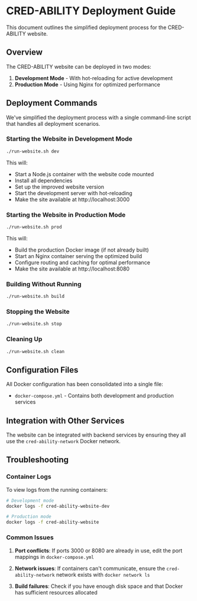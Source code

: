 # CRED-ABILITY Deployment Guide

This document outlines the simplified deployment process for the CRED-ABILITY website.

## Overview

The CRED-ABILITY website can be deployed in two modes:

1. **Development Mode** - With hot-reloading for active development
2. **Production Mode** - Using Nginx for optimized performance

## Deployment Commands

We've simplified the deployment process with a single command-line script that handles all deployment scenarios.

### Starting the Website in Development Mode

```bash
./run-website.sh dev
```

This will:
- Start a Node.js container with the website code mounted
- Install all dependencies
- Set up the improved website version
- Start the development server with hot-reloading
- Make the site available at http://localhost:3000

### Starting the Website in Production Mode

```bash
./run-website.sh prod
```

This will:
- Build the production Docker image (if not already built)
- Start an Nginx container serving the optimized build
- Configure routing and caching for optimal performance
- Make the site available at http://localhost:8080

### Building Without Running

```bash
./run-website.sh build
```

### Stopping the Website

```bash
./run-website.sh stop
```

### Cleaning Up

```bash
./run-website.sh clean
```

## Configuration Files

All Docker configuration has been consolidated into a single file:

- `docker-compose.yml` - Contains both development and production services

## Integration with Other Services

The website can be integrated with backend services by ensuring they all use the `cred-ability-network` Docker network.

## Troubleshooting

### Container Logs

To view logs from the running containers:

```bash
# Development mode
docker logs -f cred-ability-website-dev

# Production mode
docker logs -f cred-ability-website
```

### Common Issues

1. **Port conflicts**: If ports 3000 or 8080 are already in use, edit the port mappings in `docker-compose.yml`

2. **Network issues**: If containers can't communicate, ensure the `cred-ability-network` network exists with `docker network ls`

3. **Build failures**: Check if you have enough disk space and that Docker has sufficient resources allocated